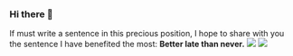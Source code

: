 ### Hi there 👋
If must write a sentence in this precious position, I hope to share with you the sentence I have benefited the most: **Better late than never.**
 <img src="https://github-readme-stats.vercel.app/api?username=qqcc1388&show_icons=true&icon_color=CE1D2D&text_color=718096&bg_color=ffffff&count_private=true" /> 
 <img src="https://github-readme-stats.vercel.app/api/top-langs/?username=qqcc1388&layout=compact" /> 

